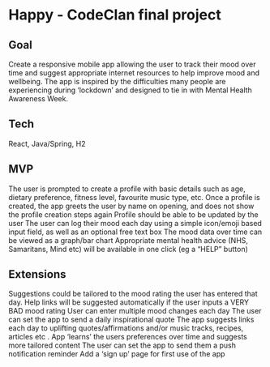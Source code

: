 # Happy - CodeClan final project

## Goal

Create a responsive mobile app allowing the user to track their mood over time and suggest appropriate internet resources to help improve mood and wellbeing. The app is inspired by the difficulties many people are experiencing during ‘lockdown’ and designed to tie in with Mental Health Awareness Week.

## Tech

React, Java/Spring, H2

## MVP

The user is prompted to create a profile with basic details such as age, dietary preference, fitness level, favourite music type, etc.
Once a profile is created, the app greets the user by name on opening, and does not show the profile creation steps again
Profile should be able to be updated by the user
The user can log their mood each day using a simple icon/emoji based input field, as well as an optional free text box
The mood data over time can be viewed as a graph/bar chart
Appropriate mental health advice (NHS, Samaritans, Mind etc) will be available in one click (eg a “HELP” button) 

## Extensions

Suggestions could be tailored to the mood rating the user has entered that day. Help links will be suggested automatically if the user inputs a VERY BAD mood rating
User can enter multiple mood changes each day
The user can set the app to send a daily inspirational quote
The app suggests  links each day to uplifting quotes/affirmations and/or music tracks, recipes, articles etc . 
App ‘learns’ the users preferences over time and suggests more tailored content
The user can set the app to send them a push notification reminder
Add a ‘sign up’ page for first use of the app
